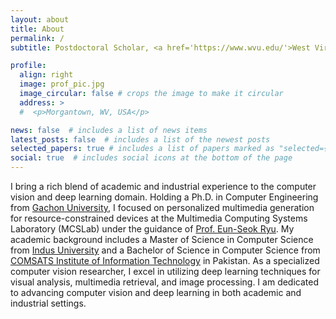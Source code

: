 ```yaml
---
layout: about
title: About
permalink: /
subtitle: Postdoctoral Scholar, <a href='https://www.wvu.edu/'>West Virginia University</a>, Morgantown, West Virginia, USA

profile:
  align: right
  image: prof_pic.jpg
  image_circular: false # crops the image to make it circular
  address: >
  #  <p>Morgantown, WV, USA</p>

news: false  # includes a list of news items
latest_posts: false  # includes a list of the newest posts
selected_papers: true # includes a list of papers marked as "selected={true}"
social: true  # includes social icons at the bottom of the page
---
```

I bring a rich blend of academic and industrial experience to the computer vision and deep learning domain. Holding a Ph.D. in Computer Engineering from [Gachon University](https://www.gachon.ac.kr/sites/eng/), I focused on personalized multimedia generation for resource-constrained devices at the Multimedia Computing Systems Laboratory (MCSLab) under the guidance of [Prof. Eun-Seok Ryu](https://scholar.google.com/citations?hl=en&user=zWkXcPIAAAAJ&view_op=list_works&sortby=pubdate). My academic background includes a Master of Science in Computer Science from [Indus University](https://www.indus.edu.pk/) and a Bachelor of Science in Computer Science from [COMSATS Institute of Information Technology](https://lahore.comsats.edu.pk/default.aspx) in Pakistan. As a specialized computer vision researcher, I excel in utilizing deep learning techniques for visual analysis, multimedia retrieval, and image processing. I am dedicated to advancing computer vision and deep learning in both academic and industrial settings.

<!-- With a rich and diverse background encompassing both academia and industry, I offer a unique blend of experience and expertise to the realm of computer vision and deep learning. My journey has allowed me to make meaningful contributions in research while also gaining valuable insights from real-world applications, enhancing my abilities and perspective in this field. Currently, I am working as a Postdoctoral Researcher at [West Virginia University](https://www.wvu.edu/). I hold a Ph.D. in Computer Engineering from [Gachon University](https://www.gachon.ac.kr/sites/eng/), with a focus on personalized multimedia generation on resourace constrained devices at Multimedia Computing Systems Laboratory (MCSLab) under the supervision of [Prof. Eun-Seok Ryu](https://scholar.google.com/citations?hl=en&user=zWkXcPIAAAAJ&view_op=list_works&sortby=pubdate). My academic background includes a Master of Science in Computer Science from [Indus University](https://www.indus.edu.pk/) and a Bachelor of Science in Computer Science from [COMSATS Institute of Information Technology](https://lahore.comsats.edu.pk/default.aspx) in Pakistan. I am committed to contributing my expertise in computer vision and deep learning to advance these fields in both academic and industrial contexts. -->
